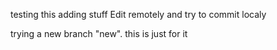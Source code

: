 testing this adding stuff
Edit remotely and try to commit localy

trying a new branch "new". this is just for it